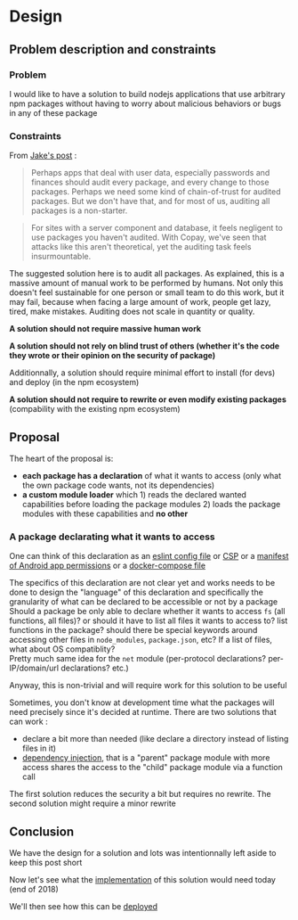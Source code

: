 # Design

## Problem description and constraints

### Problem

I would like to have a solution to build nodejs applications that use arbitrary npm packages without having to worry about malicious behaviors or bugs in any of these package

### Constraints

From [Jake's post](https://jakearchibald.com/2018/when-packages-go-bad/) : 

> Perhaps apps that deal with user data, especially passwords and finances should audit every package, and every change to those packages. Perhaps we need some kind of chain-of-trust for audited packages. But we don't have that, and for most of us, auditing all packages is a non-starter.

> For sites with a server component and database, it feels negligent to use packages you haven't audited. With Copay, we've seen that attacks like this aren't theoretical, yet the auditing task feels insurmountable.

The suggested solution here is to audit all packages. As explained, this is a massive amount of manual work to be performed by humans. 
Not only this doesn't feel sustainable for one person or small team to do this work, but it may fail, because when facing a large amount of work, people get lazy, tired, make mistakes. Auditing does not scale in quantity or quality.

**A solution should not require massive human work**

**A solution should not rely on blind trust of others (whether it's the code they wrote or their opinion on the security of package)**

Additionnally, a solution should require minimal effort to install (for devs) and deploy (in the npm ecosystem)

**A solution should not require to rewrite or even modify existing packages** (compability with the existing npm ecosystem)


## Proposal

The heart of the proposal is:
- **each package has a declaration** of what it wants to access (only what the own package code wants, not its dependencies)
- **a custom module loader** which 1) reads the declared wanted capabilities before loading the package modules 2) loads the package modules with these capabilities and **no other**


### A package declarating what it wants to access

One can think of this declaration as an [eslint config file](https://eslint.org/docs/user-guide/configuring#using-configuration-files) or [CSP](https://content-security-policy.com/#directive) or a [manifest of Android app permissions](https://developer.android.com/reference/android/Manifest.permission) or a [docker-compose file](https://docs.docker.com/compose/compose-file/#compose-file-structure-and-examples)

The specifics of this declaration are not clear yet and works needs to be done to design the "language" of this declaration and specifically the granularity of what can be declared to be accessible or not by a package\
Should a package be only able to declare whether it wants to access `fs` (all functions, all files)? or should it have to list all files it wants to access to? list functions in the package? should there be special keywords around accessing other files in `node_modules`, `package.json`, etc? If a list of files, what about OS compatiblity?\
Pretty much same idea for the `net` module (per-protocol declarations? per-IP/domain/url declarations? etc.)

Anyway, this is non-trivial and will require work for this solution to be useful

Sometimes, you don't know at development time what the packages will need precisely since it's decided at runtime. There are two solutions that can work : 
- declare a bit more than needed (like declare a directory instead of listing files in it)
- [dependency injection](https://en.wikipedia.org/wiki/Dependency_injection), that is a "parent" package module with more access shares the access to the "child" package module via a function call

The first solution reduces the security a bit but requires no rewrite. The second solution might require a minor rewrite


## Conclusion

We have the design for a solution and lots was intentionnally left aside to keep this post short

Now let's see what the [implementation](./implementation.md) of this solution would need today (end of 2018)

We'll then see how this can be [deployed](./deployment.md)